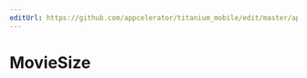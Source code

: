 ```yaml
---
editUrl: https://github.com/appcelerator/titanium_mobile/edit/master/apidoc/Titanium/Media/VideoPlayer.yml
---
```

# MovieSize

<TypeHeader/>

<ApiDocs/>
